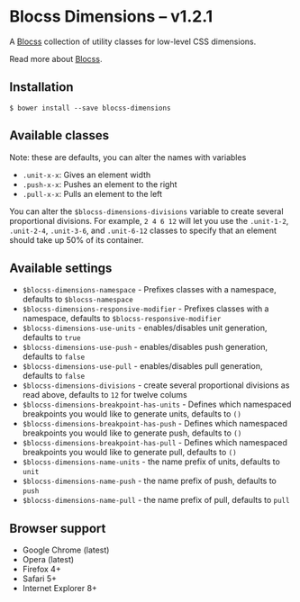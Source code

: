 # Blocss Dimensions – v1.2.1

A [Blocss](https://github.com/Blocss/blocss/) collection of utility classes for low-level CSS dimensions.

Read more about [Blocss](https://blocss.github.io/blocss).

## Installation

    $ bower install --save blocss-dimensions

## Available classes
Note: these are defaults, you can alter the names with variables

* `.unit-x-x`: Gives an element width
* `.push-x-x`: Pushes an element to the right
* `.pull-x-x`: Pulls an element to the left

You can alter the `$blocss-dimensions-divisions` variable to create several proportional divisions.
For example, `2 4 6 12` will let you use the `.unit-1-2`, `.unit-2-4`, `.unit-3-6`, and
`.unit-6-12` classes to specify that an element should take up 50% of its container.

## Available settings

* `$blocss-dimensions-namespace` - Prefixes classes with a namespace, defaults to `$blocss-namespace`
* `$blocss-dimensions-responsive-modifier` - Prefixes classes with a namespace, defaults to `$blocss-responsive-modifier`
* `$blocss-dimensions-use-units` - enables/disables unit generation, defaults to `true`
* `$blocss-dimensions-use-push` - enables/disables push generation, defaults to `false`
* `$blocss-dimensions-use-pull` - enables/disables pull generation, defaults to `false`
* `$blocss-dimensions-divisions` - create several proportional divisions as read above, defaults to `12` for twelve colums
* `$blocss-dimensions-breakpoint-has-units` - Defines which namespaced breakpoints you would like to generate units, defaults to `()`
* `$blocss-dimensions-breakpoint-has-push` - Defines which namespaced breakpoints you would like to generate push, defaults to `()`
* `$blocss-dimensions-breakpoint-has-pull` - Defines which namespaced breakpoints you would like to generate pull, defaults to `()`
* `$blocss-dimensions-name-units` - the name prefix of units, defaults to `unit`
* `$blocss-dimensions-name-push` - the name prefix of push, defaults to `push`
* `$blocss-dimensions-name-pull` - the name prefix of pull, defaults to `pull`

## Browser support

* Google Chrome (latest)
* Opera (latest)
* Firefox 4+
* Safari 5+
* Internet Explorer 8+
